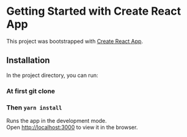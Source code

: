 # Getting Started with Create React App

This project was bootstrapped with [Create React App](https://github.com/facebook/create-react-app).

## Installation

In the project directory, you can run:

### At first git clone
### Then `yarn install`

Runs the app in the development mode.\
Open [http://localhost:3000](http://localhost:3000) to view it in the browser.




